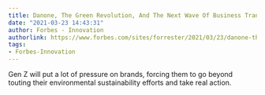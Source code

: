 ```yaml
---
title: Danone, The Green Revolution, And The Next Wave Of Business Transformation
date: "2021-03-23 14:43:31"
author: Forbes - Innovation
authorlink: https://www.forbes.com/sites/forrester/2021/03/23/danone-the-green-revolution-and-the-next-wave-of-business-transformation/
tags:
- Forbes-Innovation
---
```

Gen Z will put a lot of pressure on brands, forcing them to go beyond touting their environmental sustainability efforts and take real action.